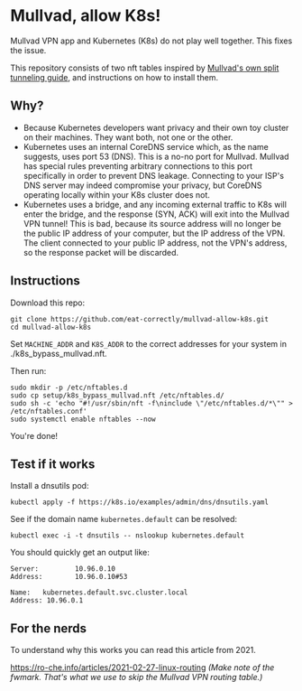 # Mullvad, allow K8s!
Mullvad VPN app and Kubernetes (K8s) do not play well together. This fixes the issue.

This repository consists of two nft tables inspired by [Mullvad's own split tunneling guide](https://mullvad.net/en/help/split-tunneling-with-linux-advanced), and instructions on how to install them.

## Why?

- Because Kubernetes developers want privacy and their own toy cluster on their machines. They want both, not one or the other.
- Kubernetes uses an internal CoreDNS service which, as the name suggests, uses port 53 (DNS). This is a no-no port for Mullvad. Mullvad has special rules preventing arbitrary connections to this port specifically in order to prevent DNS leakage. Connecting to your ISP's DNS server may indeed compromise your privacy, but CoreDNS operating locally within your K8s cluster does not.
- Kubernetes uses a bridge, and any incoming external traffic to K8s will enter the bridge, and the response (SYN, ACK) will exit into the Mullvad VPN tunnel! This is bad, because its source address will no longer be the public IP address of your computer, but the IP address of the VPN. The client connected to your public IP address, not the VPN's address, so the response packet will be discarded.

## Instructions
Download this repo:
```shell
git clone https://github.com/eat-correctly/mullvad-allow-k8s.git
cd mullvad-allow-k8s
```

Set `MACHINE_ADDR` and `K8S_ADDR` to the correct addresses for your system in ./k8s_bypass_mullvad.nft.

Then run:
```shell
sudo mkdir -p /etc/nftables.d
sudo cp setup/k8s_bypass_mullvad.nft /etc/nftables.d/
sudo sh -c 'echo "#!/usr/sbin/nft -f\ninclude \"/etc/nftables.d/*\"" > /etc/nftables.conf'
sudo systemctl enable nftables --now
```

You're done!

## Test if it works
Install a dnsutils pod:
```shell
kubectl apply -f https://k8s.io/examples/admin/dns/dnsutils.yaml
```

See if the domain name `kubernetes.default` can be resolved:
```shell
kubectl exec -i -t dnsutils -- nslookup kubernetes.default
```

You should quickly get an output like:
```
Server:         10.96.0.10
Address:        10.96.0.10#53

Name:   kubernetes.default.svc.cluster.local
Address: 10.96.0.1
```

## For the nerds
To understand why this works you can read this article from 2021.

https://ro-che.info/articles/2021-02-27-linux-routing *(Make note of the fwmark. That's what we use to skip the Mullvad VPN routing table.)*
